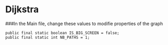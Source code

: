 # Dijkstra

###In the Main file, change these values to modifie properties of the graph

`public final static boolean IS_BIG_SCREEN = false;`  
`public final static int NB_PATHS = 1;` 

